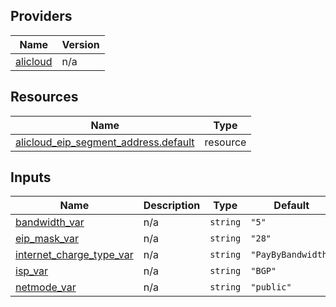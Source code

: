 <!-- BEGIN_TF_DOCS -->
## Providers

| Name | Version |
|------|---------|
| <a name="provider_alicloud"></a> [alicloud](#provider\_alicloud) | n/a |

## Resources

| Name | Type |
|------|------|
| [alicloud_eip_segment_address.default](https://registry.terraform.io/providers/hashicorp/alicloud/latest/docs/resources/eip_segment_address) | resource |

## Inputs

| Name | Description | Type | Default | Required |
|------|-------------|------|---------|:--------:|
| <a name="input_bandwidth_var"></a> [bandwidth\_var](#input\_bandwidth\_var) | n/a | `string` | `"5"` | no |
| <a name="input_eip_mask_var"></a> [eip\_mask\_var](#input\_eip\_mask\_var) | n/a | `string` | `"28"` | no |
| <a name="input_internet_charge_type_var"></a> [internet\_charge\_type\_var](#input\_internet\_charge\_type\_var) | n/a | `string` | `"PayByBandwidth"` | no |
| <a name="input_isp_var"></a> [isp\_var](#input\_isp\_var) | n/a | `string` | `"BGP"` | no |
| <a name="input_netmode_var"></a> [netmode\_var](#input\_netmode\_var) | n/a | `string` | `"public"` | no |
<!-- END_TF_DOCS -->    